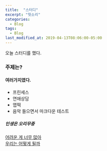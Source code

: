 ```yaml
---
title:  "스터디"
excerpt: "헛소리"
categories:
  - Blog
tags:
  - Blog
last_modified_at: 2019-04-13T08:06:00-05:00
---
```

오늘 스터디를 했다.<br>
### 주제는?
#### 여러가지였다.
- 프린세스
- 연애상담
- 엽떡
- 음악 들으면서 마크다운 테스트<br>

##### 인생은 오리무중
[어려운 게 너무 많아](www.naver.com)<br>
[우리는 어떻게 될까](wwww.daum.net)